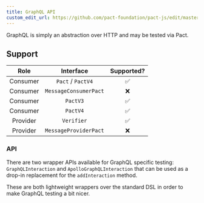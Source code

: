 ```yaml
---
title: GraphQL API
custom_edit_url: https://github.com/pact-foundation/pact-js/edit/master/docs/graphql.md
---
```

<!-- This file has been synced from the pact-foundation/pact-js repository. Please do not edit it directly. The URL of the source file can be found in the custom_edit_url value above -->

GraphQL is simply an abstraction over HTTP and may be tested via Pact. 

## Support

| Role      | Interface            | Supported? |
|:---------:|:--------------------:|:----------:|
| Consumer | `Pact` / `PactV4`     |     ✅      |
| Consumer | `MessageConsumerPact` |     ❌      |
| Consumer | `PactV3`              |     ✅      |
| Consumer | `PactV4`              |     ✅      |
| Provider | `Verifier`            |     ✅      |
| Provider | `MessageProviderPact` |     ❌      |

### API

There are two wrapper APIs available for GraphQL specific testing: `GraphQLInteraction` and `ApolloGraphQLInteraction` that can be used as a drop-in replacement for the `addInteraction` method.

These are both lightweight wrappers over the standard DSL in order to make GraphQL testing a bit nicer.
